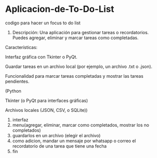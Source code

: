 # Aplicacion-de-To-Do-List
codigo para hacer un focus to do list

1. Descripción: Una aplicación para gestionar tareas o recordatorios. Puedes agregar, eliminar y marcar tareas como completadas.

Características:

Interfaz gráfica con Tkinter o PyQt.

Guardar tareas en un archivo local (por ejemplo, un archivo .txt o .json).

Funcionalidad para marcar tareas completadas y mostrar las tareas pendientes.

(Python

Tkinter (o PyQt para interfaces gráficas)

Archivos locales (JSON, CSV, o SQLite))

1. interfaz
2. menu(agregar, eliminar, marcar como completados, mostrar los no completados)
3. guardarlos en un archivo (elegir el archivo)
4. como adicion, mandar un mensaje por whatsapp o correo el recordatorio de una tarea que tiene una fecha
5. fin


